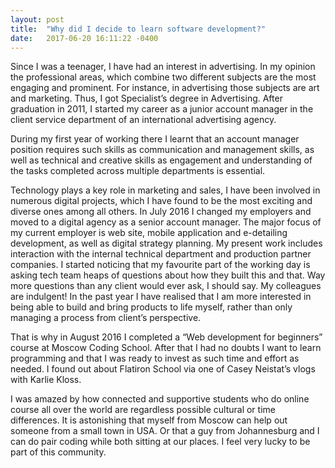 ```yaml
---
layout: post
title:  "Why did I decide to learn software development?"
date:   2017-06-20 16:11:22 -0400
---
```



Since I was a teenager, I have had an interest in advertising. In my opinion the professional areas, which combine two different subjects are the most engaging and prominent. For instance, in advertising those subjects are art and marketing. Thus, I got Specialist’s degree in Advertising. After graduation in 2011, I started my career as a junior account manager in the client service department of an international advertising agency. 

During my first year of working there I learnt that an account manager position requires such skills as communication and management skills, as well as technical and creative skills as engagement and understanding of the tasks completed across multiple departments is essential.

Technology plays a key role in marketing and sales, I have been involved in numerous digital projects, which I have found to be the most exciting and diverse ones among all others. In July 2016 I changed my employers and moved to a digital agency as a senior account manager. The major focus of my current employer is web site, mobile application and e-detailing development, as well as digital strategy planning. My present work includes interaction with the internal technical department and production partner companies. I started noticing that my favourite part of the working day is asking tech team heaps of questions about how they built this and that. Way more questions than any client would ever ask, I should say. My colleagues are indulgent! In the past year I have realised that I am more interested in being able to build and bring products to life myself, rather than only managing a process from client’s perspective.

That is why in August 2016 I completed a “Web development for beginners” course at Moscow Coding School. After that I had no doubts I want to learn programming and that I was ready to invest as such time and effort as needed. I found out about Flatiron School via one of Casey Neistat’s vlogs with Karlie Kloss. 

I was amazed by how connected and supportive students who do online course all over the world are regardless possible cultural or time differences. It is astonishing that myself from Moscow can help out someone from a small town in USA. Or that a guy from Johannesburg and I can do pair coding while both sitting at our places. I feel very lucky to be part of this community. 


